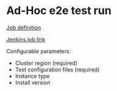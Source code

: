 # Ad-Hoc e2e test run


[Job definition](https://gitlab.cee.redhat.com/service/app-interface/-/blob/master/resources/jenkins/osde2e/job-templates.yaml?ref_type=heads#L67)

[Jenkins job link](https://ci.int.devshift.net/blue/organizations/jenkins/osde2e-parameterized-job/activity)


Configurable parameters:
- Cluster region (required)
- Test configuration files (required)
- Instance type
- Install version
